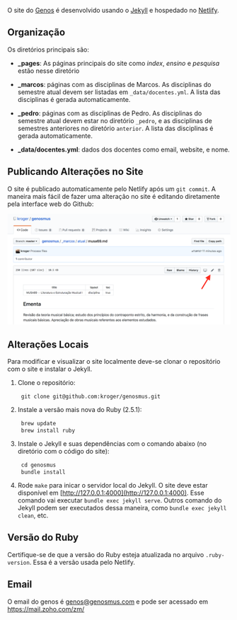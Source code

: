 O site do [Genos](https://genosmus.com/) é desenvolvido usando o [Jekyll](https://jekyllrb.com) e hospedado no [Netlify](https://app.netlify.com).

## Organização

Os diretórios principais são:

- **_pages**: As páginas principais do site como *index*, *ensino* e *pesquisa* estão nesse diretório

- **_marcos**: páginas com as disciplinas de Marcos.
  As disciplinas do semestre atual devem ser listadas em `_data/docentes.yml`.
  A lista das disciplinas é gerada automaticamente.

- **_pedro**: páginas com as disciplinas de Pedro.
  As disciplinas do semestre atual devem estar no diretório `_pedro`,
  e as disciplinas de semestres anteriores no diretório `anterior`.
  A lista das disciplinas é gerada automaticamente.

- **_data/docentes.yml**: dados dos docentes como email, website, e nome.

## Publicando Alterações no Site

O site é publicado automaticamente pelo Netlify após um `git commit`.
A maneira mais fácil de fazer uma alteração no site é editando diretamente
pela interface web do Github:

![](img/editar.png)

## Alterações Locais

Para modificar e visualizar o site localmente deve-se clonar o repositório com o site e instalar o Jekyll.

1. Clone o repositório:

		git clone git@github.com:kroger/genosmus.git

2. Instale a versão mais nova do Ruby (2.5.1):

		brew update
		brew install ruby

3. Instale o Jekyll e suas dependências com o comando abaixo (no diretório com o código do site):

		cd genosmus
		bundle install

4. Rode `make` para inicar o servidor local do Jekyll. O site deve estar disponível em [http://127.0.0.1:4000](http://127.0.0.1:4000). Esse comando vai executar `bundle exec jekyll serve`. Outros comando do Jekyll podem ser executados dessa maneira, como `bundle exec jekyll clean`, etc.


## Versão do Ruby

Certifique-se de que a versão do Ruby esteja atualizada no arquivo
`.ruby-version`. Essa é a versão usada pelo Netlify.

## Email

O email do genos é genos@genosmus.com e pode ser acessado em https://mail.zoho.com/zm/

